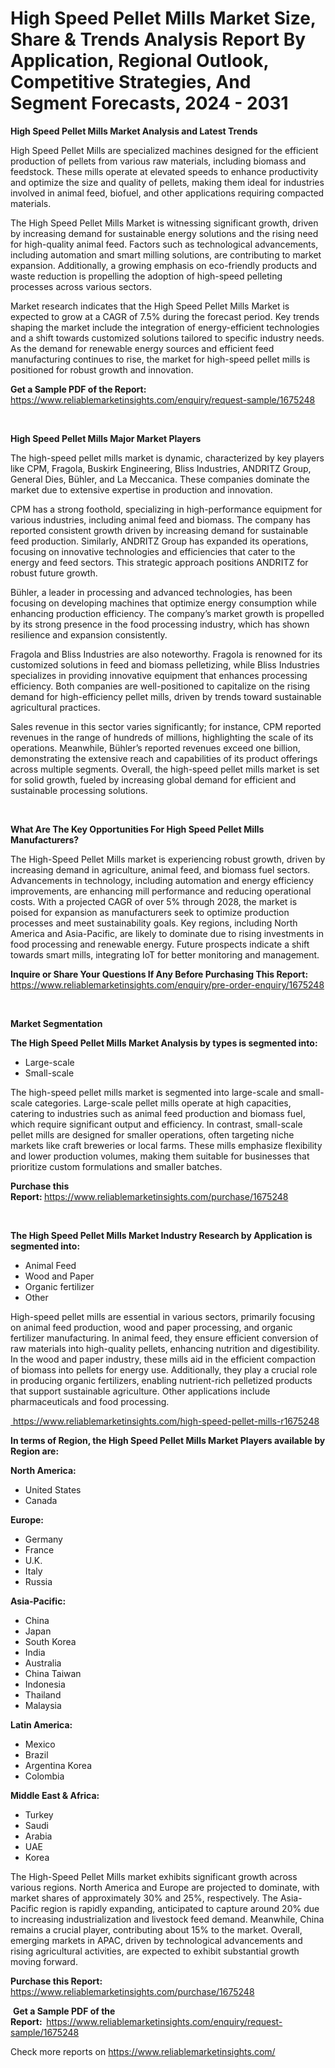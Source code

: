 <p><h1>High Speed Pellet Mills Market Size, Share & Trends Analysis Report By Application, Regional Outlook, Competitive Strategies, And Segment Forecasts, 2024 - 2031</h1></p><p><strong>High Speed Pellet Mills Market Analysis and Latest Trends</strong></p>
<p><p>High Speed Pellet Mills are specialized machines designed for the efficient production of pellets from various raw materials, including biomass and feedstock. These mills operate at elevated speeds to enhance productivity and optimize the size and quality of pellets, making them ideal for industries involved in animal feed, biofuel, and other applications requiring compacted materials.</p><p>The High Speed Pellet Mills Market is witnessing significant growth, driven by increasing demand for sustainable energy solutions and the rising need for high-quality animal feed. Factors such as technological advancements, including automation and smart milling solutions, are contributing to market expansion. Additionally, a growing emphasis on eco-friendly products and waste reduction is propelling the adoption of high-speed pelleting processes across various sectors.</p><p>Market research indicates that the High Speed Pellet Mills Market is expected to grow at a CAGR of 7.5% during the forecast period. Key trends shaping the market include the integration of energy-efficient technologies and a shift towards customized solutions tailored to specific industry needs. As the demand for renewable energy sources and efficient feed manufacturing continues to rise, the market for high-speed pellet mills is positioned for robust growth and innovation.</p></p>
<p><strong>Get a Sample PDF of the Report:&nbsp;</strong> <a href="https://www.reliablemarketinsights.com/enquiry/request-sample/1675248?utm_campaign=2004&utm_medium=2&utm_source=Github&utm_content=ia&utm_term=28122024&utm_id=high-speed-pellet-mills">https://www.reliablemarketinsights.com/enquiry/request-sample/1675248</a></p>
<p>&nbsp;</p>
<p><strong>High Speed Pellet Mills Major Market Players</strong></p>
<p><p>The high-speed pellet mills market is dynamic, characterized by key players like CPM, Fragola, Buskirk Engineering, Bliss Industries, ANDRITZ Group, General Dies, Bühler, and La Meccanica. These companies dominate the market due to extensive expertise in production and innovation.</p><p>CPM has a strong foothold, specializing in high-performance equipment for various industries, including animal feed and biomass. The company has reported consistent growth driven by increasing demand for sustainable feed production. Similarly, ANDRITZ Group has expanded its operations, focusing on innovative technologies and efficiencies that cater to the energy and feed sectors. This strategic approach positions ANDRITZ for robust future growth.</p><p>Bühler, a leader in processing and advanced technologies, has been focusing on developing machines that optimize energy consumption while enhancing production efficiency. The company’s market growth is propelled by its strong presence in the food processing industry, which has shown resilience and expansion consistently.</p><p>Fragola and Bliss Industries are also noteworthy. Fragola is renowned for its customized solutions in feed and biomass pelletizing, while Bliss Industries specializes in providing innovative equipment that enhances processing efficiency. Both companies are well-positioned to capitalize on the rising demand for high-efficiency pellet mills, driven by trends toward sustainable agricultural practices.</p><p>Sales revenue in this sector varies significantly; for instance, CPM reported revenues in the range of hundreds of millions, highlighting the scale of its operations. Meanwhile, Bühler’s reported revenues exceed one billion, demonstrating the extensive reach and capabilities of its product offerings across multiple segments. Overall, the high-speed pellet mills market is set for solid growth, fueled by increasing global demand for efficient and sustainable processing solutions.</p></p>
<p>&nbsp;</p>
<p><strong>What Are The Key Opportunities For High Speed Pellet Mills Manufacturers?</strong></p>
<p><p>The High-Speed Pellet Mills market is experiencing robust growth, driven by increasing demand in agriculture, animal feed, and biomass fuel sectors. Advancements in technology, including automation and energy efficiency improvements, are enhancing mill performance and reducing operational costs. With a projected CAGR of over 5% through 2028, the market is poised for expansion as manufacturers seek to optimize production processes and meet sustainability goals. Key regions, including North America and Asia-Pacific, are likely to dominate due to rising investments in food processing and renewable energy. Future prospects indicate a shift towards smart mills, integrating IoT for better monitoring and management.</p></p>
<p><strong>Inquire or Share Your Questions If Any Before Purchasing This Report:</strong> <a href="https://www.reliablemarketinsights.com/enquiry/pre-order-enquiry/1675248?utm_campaign=2004&utm_medium=2&utm_source=Github&utm_content=ia&utm_term=28122024&utm_id=high-speed-pellet-mills">https://www.reliablemarketinsights.com/enquiry/pre-order-enquiry/1675248</a></p>
<p>&nbsp;</p>
<p><strong>Market Segmentation</strong></p>
<p><strong>The High Speed Pellet Mills Market Analysis by types is segmented into:</strong></p>
<p><ul><li>Large-scale</li><li>Small-scale</li></ul></p>
<p><p>The high-speed pellet mills market is segmented into large-scale and small-scale categories. Large-scale pellet mills operate at high capacities, catering to industries such as animal feed production and biomass fuel, which require significant output and efficiency. In contrast, small-scale pellet mills are designed for smaller operations, often targeting niche markets like craft breweries or local farms. These mills emphasize flexibility and lower production volumes, making them suitable for businesses that prioritize custom formulations and smaller batches.</p></p>
<p><strong>Purchase this Report:&nbsp;</strong><a href="https://www.reliablemarketinsights.com/purchase/1675248?utm_campaign=2004&utm_medium=2&utm_source=Github&utm_content=ia&utm_term=28122024&utm_id=high-speed-pellet-mills">https://www.reliablemarketinsights.com/purchase/1675248</a></p>
<p>&nbsp;</p>
<p><strong>The High Speed Pellet Mills Market Industry Research by Application is segmented into:</strong></p>
<p><ul><li>Animal Feed</li><li>Wood and Paper</li><li>Organic fertilizer</li><li>Other</li></ul></p>
<p><p>High-speed pellet mills are essential in various sectors, primarily focusing on animal feed production, wood and paper processing, and organic fertilizer manufacturing. In animal feed, they ensure efficient conversion of raw materials into high-quality pellets, enhancing nutrition and digestibility. In the wood and paper industry, these mills aid in the efficient compaction of biomass into pellets for energy use. Additionally, they play a crucial role in producing organic fertilizers, enabling nutrient-rich pelletized products that support sustainable agriculture. Other applications include pharmaceuticals and food processing.</p></p>
<p><a href="https://www.reliablemarketinsights.com/high-speed-pellet-mills-r1675248?utm_campaign=2004&utm_medium=2&utm_source=Github&utm_content=ia&utm_term=28122024&utm_id=high-speed-pellet-mills">&nbsp;https://www.reliablemarketinsights.com/high-speed-pellet-mills-r1675248</a></p>
<p><strong>In terms of Region, the High Speed Pellet Mills Market Players available by Region are:</strong></p>
<p>
    <p> <strong> North America: </strong>
        <ul>
            <li>United States</li>
            <li>Canada</li>
        </ul>
        </p> 
    <p> <strong> Europe: </strong>
        <ul>
            <li>Germany</li>
            <li>France</li>
            <li>U.K.</li>
            <li>Italy</li>
            <li>Russia</li>
        </ul>
        </p> 
    <p> <strong> Asia-Pacific: </strong>
        <ul>
            <li>China</li>
            <li>Japan</li>
            <li>South Korea</li>
            <li>India</li>
            <li>Australia</li>
            <li>China Taiwan</li>
            <li>Indonesia</li>
            <li>Thailand</li>
            <li>Malaysia</li>
        </ul>
        </p> 
    <p> <strong> Latin America: </strong>
        <ul>
            <li>Mexico</li>
            <li>Brazil</li>
            <li>Argentina Korea</li>
            <li>Colombia</li>
        </ul>
        </p> 
    <p> <strong> Middle East & Africa: </strong>
        <ul>
            <li>Turkey</li>
            <li>Saudi</li>
            <li>Arabia</li>
            <li>UAE</li>
            <li>Korea</li>
        </ul>
    </p>
    </p>
<p><p>The High-Speed Pellet Mills market exhibits significant growth across various regions. North America and Europe are projected to dominate, with market shares of approximately 30% and 25%, respectively. The Asia-Pacific region is rapidly expanding, anticipated to capture around 20% due to increasing industrialization and livestock feed demand. Meanwhile, China remains a crucial player, contributing about 15% to the market. Overall, emerging markets in APAC, driven by technological advancements and rising agricultural activities, are expected to exhibit substantial growth moving forward.</p></p>
<p><strong>Purchase this Report: </strong><a href="https://www.reliablemarketinsights.com/purchase/1675248?utm_campaign=2004&utm_medium=2&utm_source=Github&utm_content=ia&utm_term=28122024&utm_id=high-speed-pellet-mills">https://www.reliablemarketinsights.com/purchase/1675248</a></p>
<p>&nbsp;<strong>Get a Sample PDF of the Report:&nbsp;&nbsp;</strong><a href="https://www.reliablemarketinsights.com/enquiry/request-sample/1675248?utm_campaign=2004&utm_medium=2&utm_source=Github&utm_content=ia&utm_term=28122024&utm_id=high-speed-pellet-mills">https://www.reliablemarketinsights.com/enquiry/request-sample/1675248</a></p>
<p><strong></strong></p>
<p>Check more reports on <a href="https://www.reliablemarketinsights.com/?utm_campaign=2004&utm_medium=2&utm_source=Github&utm_content=ia&utm_term=28122024&utm_id=high-speed-pellet-mills">https://www.reliablemarketinsights.com/</a></p>